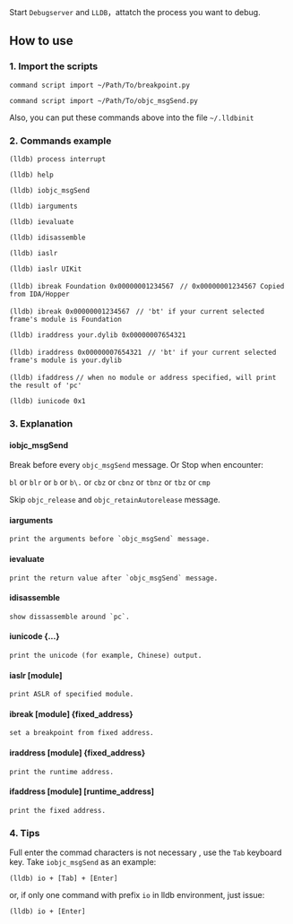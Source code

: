 

Start `Debugserver` and `LLDB`，attatch the process you want to debug.

## How to use

### 1. Import the scripts

`command script import ~/Path/To/breakpoint.py`

`command script import ~/Path/To/objc_msgSend.py`

Also, you can put these commands above into the file `~/.lldbinit` 


### 2. Commands example

`(lldb) process interrupt`

`(lldb) help`

`(lldb) iobjc_msgSend`

`(lldb) iarguments`

`(lldb) ievaluate`

`(lldb) idisassemble`

`(lldb) iaslr`

`(lldb) iaslr UIKit`

`(lldb) ibreak Foundation 0x00000001234567 ` `// 0x00000001234567 Copied from IDA/Hopper`

`(lldb) ibreak 0x00000001234567 ` `// 'bt' if your current selected frame's module is Foundation`

`(lldb) iraddress your.dylib 0x00000007654321 `

`(lldb) iraddress 0x00000007654321 ` `// 'bt' if your current selected frame's module is your.dylib`

`(lldb) ifaddress` `// when no module or address specified, will print the result of 'pc'`

`(lldb) iunicode 0x1`


### 3. Explanation

#### iobjc_msgSend

Break before every `objc_msgSend` message. Or Stop when encounter:

`bl` or `blr` or `b` or `b\.` or `cbz` or `cbnz` or `tbnz` or `tbz` or `cmp`

Skip `objc_release` and `objc_retainAutorelease` message.


#### iarguments
    print the arguments before `objc_msgSend` message.

#### ievaluate
    print the return value after `objc_msgSend` message.

#### idisassemble
    show dissassemble around `pc`.

#### iunicode {...}
    print the unicode (for example, Chinese) output.

#### iaslr [module]
    print ASLR of specified module.

#### ibreak [module] {fixed_address}
    set a breakpoint from fixed address.

#### iraddress [module] {fixed_address}
    print the runtime address.

#### ifaddress [module] [runtime_address]
    print the fixed address.

### 4. Tips

Full enter the commad characters is not necessary , use the `Tab` keyboard key. Take `iobjc_msgSend` as an example:

`(lldb) io + [Tab] + [Enter]`

or, if only one command with prefix `io` in lldb environment, just issue:

`(lldb) io + [Enter]`

